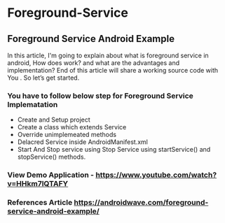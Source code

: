 # Foreground-Service

## Foreground Service Android Example

In this article, I'm going to explain about what is foreground service in android, How does work? and what are the advantages and implementation? End of this article will share a working source code with You . So let’s get started.

### You have to follow below step for Foreground Service Implematation
- Create and Setup project 
- Create a class which extends Service 
- Override unimplemeated methods 
- Delacred Service inside AndroidManifest.xml 
- Start And Stop service using Stop Service using startService() and stopService() methods.

### View Demo Application - https://www.youtube.com/watch?v=HHkm7lQTAFY

### References Article https://androidwave.com/foreground-service-android-example/
